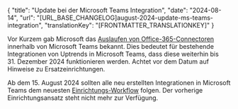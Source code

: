{
  "title": "Update bei der Microsoft Teams Integration",
  "date": "2024-08-14",
  "url": "[URL_BASE_CHANGELOG]august-2024-update-ms-teams-integration",
  "translationKey": "[FRONTMATTER_TRANSLATIONKEY]"
}

Vor Kurzem gab Microsoft das [Auslaufen von Office-365-Connectoren]([LINK_URL_1]) innerhalb von Microsoft Teams bekannt. Dies bedeutet für bestehende Integrationen von Uptrends in Microsoft Teams, dass diese weiterhin bis 31. Dezember 2024 funktionieren werden. Achtet vor dem Datum auf Hinweise zu Ersatzeinrichtungen.

Ab dem 15. August 2024 sollten alle neu erstellten Integrationen in Microsoft Teams dem neuesten [Einrichtungs-Workflow]([LINK_URL_2]) folgen. Der vorherige Einrichtungsansatz steht nicht mehr zur Verfügung.
